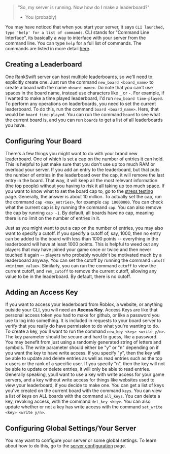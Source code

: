 > "So, my server is running. Now how do I make a leaderboard?"
> - You (probably)

You may have noticed that when you start your server, it says `CLI launched, type 'help' for a list of commands`. CLI stands for "Command Line Interface", its basically a way to interface with your server from the command line. You can type `help` for a full list of commands. The commands are listed in more detail [here](./commands.md).

## Creating a Leaderboard
One RankSwift server can host multiple leaderboards, so we'll need to explicitly create one. Just run the command `new_board <board_name>` to create a board with the name `<board_name>`. Do note that you can't use spaces in the board name, instead use characters like `_` or `-`. For example, if I wanted to make a time played leaderboard, I'd run `new_board time-played`. To perform any operations on leaderboards, you need to set the current leaderboard. To do this, run the command `board <board_name>`. Here, that would be `board time-played`. You can run the command `board` to see what the current board is, and you can run `boards` to get a list of all leaderboards you have.

## Configuring Your Board
There's a few things you might want to do with your brand new leaderboard. One of which is set a cap on the number of entries it can hold. This is helpful to just make sure that you don't use up too much RAM or overload your server. If you add an entry to the leaderboard, but that puts the number of entries in the leaderboard over the cap, it will remove the last entry in the board. That way, it will keep all the most relevant information (the top people) without you having to risk it all taking up too much space. If you want to know what to set the board cap to, go to the [stress testing](./stress-testing.md) page. Generally, the answer is about 10 million. To actually set the cap, run the command `cap <max_entries>`, for example `cap 10000000`. You can check what the current cap is by running the command `cap`. You can also remove the cap by running `cap -1`. By default, all boards have no cap, meaning there is no limit on the number of entries in it.

Just as you might want to put a cap on the number of entries, you may also want to specify a cutoff. If you specify a cutoff of, say, 1000, then no entry can be added to the board with less than 1000 points -- everything in the leaderboard will have at least 1000 points. This is helpful to weed out any players that may have joined your game once or twice and then never touched it again -- players who probably wouldn't be motivated much by a leaderboard anyway. You can set the cutoff by running the command `cutoff <minimum_value>`. Similarly, you can run the command `cutoff` to view the current cutoff, and `rem_cutoff` to remove the current cutoff, allowing any value to be in the leaderboard. By default, there is no cutoff.

## Adding an Access Key
If you want to access your leaderboard from Roblox, a website, or anything outside your CLI, you will need an **Access Key**. Access Keys are like that personal access token you had to make for github, or like a password you use to log into something. It is included in requests to your board server to verify that you really do have permission to do what you're wanting to do. To create a key, you'll want to run the command `new_key <key> <write y/n>`. The key parameter should be secure and hard to guess, like a password. You may benefit from just using a randomly generated string of letters and symbols. The write parameter should either be "y" or "n" depending on if you want the key to have write access. If you specify "y", then the key will be able to update and delete entries as well as read entries such as the top x users or the rank of a specific user. If you specify "n", then the key will not be able to update or delete entries, it will only be able to read entries. Generally speaking, youll want to use a key with write access for your game servers, and a key without write access for things like websites used to view your leaderboard, if you decide to make one. You can get a list of keys you've created on the current board with the command `keys`. You can view a list of keys on ALL boards with the command `all_keys`. You can delete a key, revoking access, with the command `del_key <key>`. You can also update whether or not a key has write access with the command `set_write <key> <write y/n>`.

## Configuring Global Settings/Your Server
You may want to configure your server or some global settings. To learn about how to do this, go to the [server configuration](./configuration.md) page.